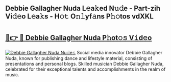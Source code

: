 ## Debbie Gallagher Nuda L𝚎a𝚔ed N𝚞𝚍e - Part-zih Vi𝚍𝚎o L𝚎a𝚔s - H𝚘𝚝 O𝚗𝚕yf𝚊ns P𝚑𝚘tos vdXKL

# <h2><a href="http://kfahbc.oniu.top/?m=Debbie+Gallagher+Nuda">🔗👉 🔴 Debbie Gallagher Nuda P𝚑ot𝚘𝚜 V𝚒d𝚎o</a></h2>

[![Debbie Gallagher Nuda Nu𝚍e𝚜](https://i.imgur.com/0qMVB7G.gif)](http://kfahbc.oniu.top/?m=Debbie+Gallagher+Nuda)
Social media innovator Debbie Gallagher Nuda, known for publishing dance and lifestyle material, consisting of presentations and personal blogs. Skilled musician Debbie Gallagher Nuda, celebrated for their exceptional talents and accomplishments in the realm of music.  
